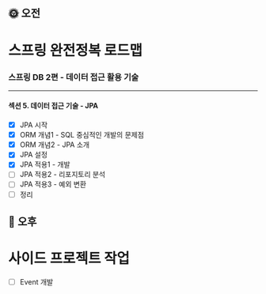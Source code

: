 ## :sun_with_face: 오전

# 스프링 완전정복 로드맵
### 스프링 DB 2편 - 데이터 접근 활용 기술
--- ---
#### 섹션 5. 데이터 접근 기술 - JPA

- [x] JPA 시작
- [x] ORM 개념1 - SQL 중심적인 개발의 문제점
- [x] ORM 개념2 - JPA 소개
- [x] JPA 설정
- [x] JPA 적용1 - 개발
- [ ] JPA 적용2 - 리포지토리 분석
- [ ] JPA 적용3 - 예외 변환
- [ ] 정리

## :full_moon_with_face: 오후

# 사이드 프로젝트 작업

- [ ] Event 개발